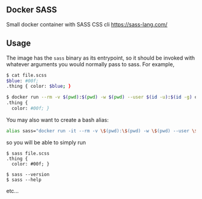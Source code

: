 ## Docker SASS
Small docker container with SASS CSS cli https://sass-lang.com/
## Usage

The image has the `sass` binary as its entrypoint, so it should be invoked with whatever arguments you would normally pass to sass. For example,

```bash
$ cat file.scss
$blue: #00f;
.thing { color: $blue; }

$ docker run --rm -v $(pwd):$(pwd) -w $(pwd) --user $(id -u):$(id -g) deryabinsergey/sass file.scss
.thing {
  color: #00f; }
```

You may also want to create a bash alias:

```bash
alias sass="docker run -it --rm -v \$(pwd):\$(pwd) -w \$(pwd) --user \$(id -u):\$(id -g) deryabinsergey/sass"
```

so you will be able to simply run

```
$ sass file.scss
.thing {
  color: #00f; }

$ sass --version
$ sass --help
```

etc...